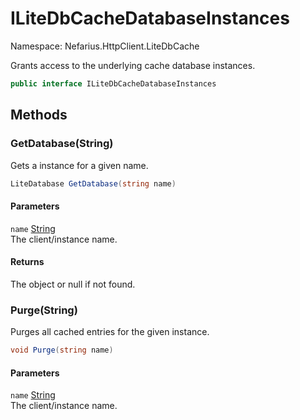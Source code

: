 # ILiteDbCacheDatabaseInstances

Namespace: Nefarius.HttpClient.LiteDbCache

Grants access to the underlying cache database instances.

```csharp
public interface ILiteDbCacheDatabaseInstances
```

## Methods

### <a id="methods-getdatabase"/>**GetDatabase(String)**

Gets a  instance for a given name.

```csharp
LiteDatabase GetDatabase(string name)
```

#### Parameters

`name` [String](https://docs.microsoft.com/en-us/dotnet/api/system.string)<br>
The client/instance name.

#### Returns

The  object or null if not found.

### <a id="methods-purge"/>**Purge(String)**

Purges all cached entries for the given instance.

```csharp
void Purge(string name)
```

#### Parameters

`name` [String](https://docs.microsoft.com/en-us/dotnet/api/system.string)<br>
The client/instance name.
